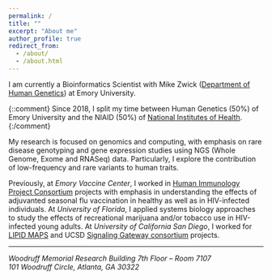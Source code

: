 ```yaml
---
permalink: /
title: ""
excerpt: "About me"
author_profile: true
redirect_from: 
  - /about/
  - /about.html
---
```

I am currently a Bioinformatics Scientist with Mike Zwick ([Department of Human Genetics](https://genetics.emory.edu)) at Emory University. 

{::comment}
Since 2018, I split my time between Human Genetics (50%) of Emory University and the NIAID (50%) of [National Institutes of Health](https://www.niaid.nih.gov/).
{:/comment}

My research is focused on genomics and computing, with emphasis on rare disease genotyping and gene expression studies using NGS (Whole Genome, Exome and RNASeq) data.
Particularly, I explore the contribution of low-frequency and rare variants to human traits.

Previously, at _Emory Vaccine Center_, I worked in [Human Immunology Project Consortium](https://www.immuneprofiling.org/) projects with emphasis in understanding the effects of adjuvanted seasonal flu vaccination in healthy as well as in HIV-infected individuals. At _University of Florida_, I applied systems biology approaches to study the effects of recreational marijuana and/or tobacco use in HIV-infected young adults. At _University of California San Diego_, I worked for [LIPID MAPS](http://www.lipidmaps.org) and UCSD [Signaling Gateway consortium](http://www.signalinggateway.org/molecule/) projects.

------
<address>Woodruff Memorial Research Building 7th Floor – Room 7107<br />101 Woodruff Circle, Atlanta, GA  30322</address>
